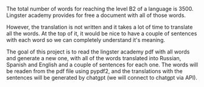 The total number of words for reaching the level B2 of a language is 3500.
Lingster academy provides for free a document with all of those words.

However, the translation is not written and it takes a lot of time to translate all the words.
At the top of it, it would be nice to have a couple of sentences with each word so we can completely understand it's meaning.

The goal of this project is to read the lingster academy pdf with all words and generate a new one, with all of the words translated into Russian, Spanish and English
and a couple of sentences for each one.
The words will be readen from the pdf file using pypdf2, and the translations with the sentences will be generated by chatgpt (we will connect to chatgpt via API).
